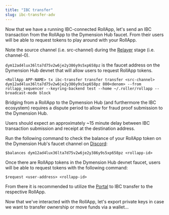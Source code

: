 ```yaml
---
title: "IBC transfer"
slug: ibc-transfer-adv
---
```


Now that we have a running IBC-connected RollApp, let's send an IBC transaction from the RollApp to the Dymension Hub faucet. From their users will be able to request tokens to play around with your RollApp.

Note the source channel (i.e. src-channel) during the [Relayer](relayer.md) stage (i.e. channel-0).

`dym12ad4lux36lta7d75v2w6je2y386y9s5xp658pz` is the faucet address on the Dymension Hub devnet that will allow users to request RollApp tokens.

```
<RollApp APP-NAME> tx ibc-transfer transfer transfer <src-channel> dym12ad4lux36lta7d75v2w6je2y386y9s5xp658pz 800<denom> --from rollapp_sequencer --keyring-backend test --home ~/.roller/rollapp --broadcast-mode block
```

Bridging from a RollApp to the Dymension Hub (and furthermore the IBC ecosystem) requires a dispute period to allow for fraud proof submission to the Dymension Hub.

Users should expect an approximately ~15 minute delay between IBC transaction submission and receipt at the destination address.

Run the following command to check the balance of your RollApp token on the Dymension Hub's faucet channel on [Discord](https://discord.com/invite/dymension):

```
$balances dym12ad4lux36lta7d75v2w6je2y386y9s5xp658pz <rollapp-id>
```

Once there are RollApp tokens in the Dymension Hub devnet faucet, users will be able to request tokens with the following command:

```
$request <user-address> <rollapp-id>
```

From there it is recommended to utilize the [Portal](https://portal.dymension.xyz/) to IBC transfer to the respective RollApp.

Now that we've interacted with the RollApp, let's export private keys in case we want to transfer ownership or move funds via a wallet...
